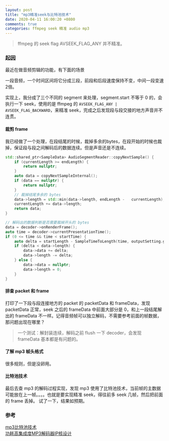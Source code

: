 ```yaml
---
layout: post
title: "mp3精准seek与比特池技术"
date: 2020-04-11 16:00:20 +0800
comments: true
categories: ffmpeg seek 精准 audio mp3
---
```


> ffmpeg 的 seek flag AVSEEK_FLAG_ANY 并不精准。

### 起因
最近在做音频剪辑的功能，有下面的场景

一段音频，一个时间区间将它分成三段，前段和后段速度保持不变，中间一段变速2倍。  

实现上，我分成了三个不同的 segment 来处理，segment.start 不等于 0 的，会执行一下 seek，使用的是 ffmpeg 的 `AVSEEK_FLAG_ANY | AVSEEK_FLAG_BACKWARD`，来精准 seek，完成之后发现段与段交接的地方声音并不连贯。
#### 裁剪 frame
我已经做了一个处理，在段结尾的时候，裁掉多余的bytes，在段开始的时候也裁掉，保证段与段之间解码后的数据连续。但是声音还是不连续。

```cpp
std::shared_ptr<SampleData> AudioSegmentReader::copyNextSample() {  
    if (currentLength >= endLength) {  
        return nullptr;  
    }  
    auto data = copyNextSampleInternal();  
    if (data == nullptr) {  
        return nullptr;  
    }  
    // 裁掉结尾多余的 bytes
    data->length = std::min(data->length, endLength -   currentLength);  
    currentLength += data->length;  
    return data;  
}

// 解码出的数据判断是否需要裁掉开头的 bytes
data = decoder->onRenderFrame();
auto time = decoder->currentPresentationTime();
if (0 <= time && time < startTime) {
    auto delta = startLength - SampleTimeToLength(time, outputSetting.get());
    if (delta < data->length) {
        data->data += delta;
        data->length -= delta;
    } else {
        data->data = nullptr;
        data->length = 0;
    }
}
```
#### 排查 packet 和 frame
打印了一下段与段连接地方的 packet 的 packetData 和 frameData，发现 packetData 正常，seek 之后的 frameData 中前面大部分是 0，和上一段结尾解出的 frameData 不一样。记得音频帧可以独立解码，不需要参考前面的帧数据，那问题出现在哪里？
> 一个测试：解封装连续，解码之前 flush 一下 decoder，会发现 frameData 基本都是有问题的。

#### 了解 mp3 帧头格式
很多规则，但是没卵用。

#### 比特池技术
最后去查 mp3 的解码过程实现，发现 mp3 使用了比特池技术，当前帧的主数据可能放在上一帧。。。。也就是要实现精准 seek，得往前多 seek 几帧，然后把前面的 frame 丢掉。
试了一下，结果如预期。

### 参考
[mp3比特池技术](https://blog.csdn.net/jgdu1981/article/details/6757498)  
[功耗高集成度MP3解码器IP核设计](http://journal2.cqupt.edu.cn/jcuptnse/html/2013/1673-825X-25-4-494.html)

